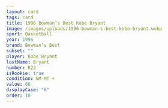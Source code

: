 ```yaml
---
layout: card
tags: card
title: 1996 Bowman’s Best Kobe Bryant
image: /images/uploads/1996-bowman-s-best-kobe-bryant.webp
sport: Basketball
year: 1996
brand: Bowman’s Best
subset: ""
player: Kobe Bryant
lastName: Bryant
number: R23
isRookie: true
condition: NM-MT +
value: 66
displayCase: "6"
order: 10
---
```

